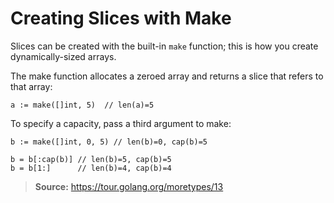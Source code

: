 # Creating Slices with Make

Slices can be created with the built-in `make` function; this is how you create dynamically-sized arrays.

The make function allocates a zeroed array and returns a slice that refers to that array:
~~~
a := make([]int, 5)  // len(a)=5
~~~

To specify a capacity, pass a third argument to make:
~~~
b := make([]int, 0, 5) // len(b)=0, cap(b)=5

b = b[:cap(b)] // len(b)=5, cap(b)=5
b = b[1:]      // len(b)=4, cap(b)=4
~~~

> **Source:** https://tour.golang.org/moretypes/13

